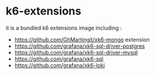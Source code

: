 # k6-extensions

it is a bundled k6 extensions image including : 
- https://github.com/GhMartingit/xk6-mongo extension
- https://github.com/grafana/xk6-sql-driver-postgres
- https://github.com/grafana/xk6-sql-driver-mysql
- https://github.com/grafana/xk6-sql
- https://github.com/grafana/xk6-loki
